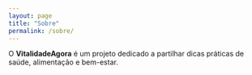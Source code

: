 ```yaml
---
layout: page
title: "Sobre"
permalink: /sobre/
---
```


O **VitalidadeAgora** é um projeto dedicado a partilhar dicas práticas de saúde, alimentação e bem-estar.
